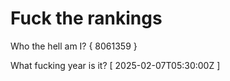 # Fuck the rankings

Who the hell am I?
{ 8061359 }

What fucking year is it?
[ 2025-02-07T05:30:00Z ]
